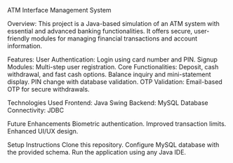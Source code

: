 ATM Interface Management System

Overview:
This project is a Java-based simulation of an ATM system with essential and advanced banking functionalities. It offers secure, user-friendly modules for managing financial transactions and account information.

Features:
User Authentication: Login using card number and PIN.
Signup Modules: Multi-step user registration.
Core Functionalities:
Deposit, cash withdrawal, and fast cash options. 
Balance inquiry and mini-statement display.
PIN change with database validation.
OTP Validation: Email-based OTP for secure withdrawals.

Technologies Used
Frontend: Java Swing
Backend: MySQL
Database Connectivity: JDBC

Future Enhancements
Biometric authentication.
Improved transaction limits.
Enhanced UI/UX design.

Setup Instructions
Clone this repository.
Configure MySQL database with the provided schema.
Run the application using any Java IDE.
